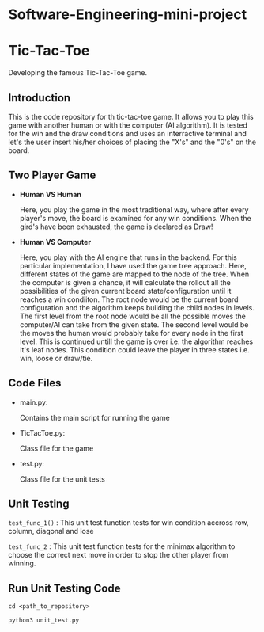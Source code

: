 # Software-Engineering-mini-project


# Tic-Tac-Toe

Developing the famous Tic-Tac-Toe game.

## Introduction

This is the code repository for th tic-tac-toe game. It allows you to play this game with another human or with the computer (AI algorithm). It is tested for the win and the draw conditions and uses an interractive terminal and let's the user insert his/her choices of placing the "X's" and the "0's" on the board. 


## Two Player Game

  * **Human VS Human**

    Here, you play the game in the most traditional way, where after every player's move, the board is examined for any win conditions. When the gird's have been exhausted, the game is declared as Draw!


  * **Human VS Computer**
  
    Here, you play with the AI engine that runs in the backend. For this particular implementation, I have used the game tree approach. Here, different states of the game are mapped to the node of the tree. When the computer is given a chance, it will calculate the rollout all the possibilities of the given current board state/configuration until it reaches a win condiiton. The root node would be the current board configuration and the algorithm keeps building the child nodes in levels. The first level from the root node would be all the possible moves the computer/AI can take from the given state. The second level would be the moves the human would probably take for every node in the first level. This is continued untill the game is over i.e. the algorithm reaches it's leaf nodes. This condition could leave the player in three states i.e. win, loose or draw/tie.  

    

## Code Files
   
  * main.py: 
    
    Contains the main script for running the game 
  
  * TicTacToe.py: 
  
    Class file for the game
  
   
  * test.py: 
  
    Class file for the unit tests
    
    

## Unit Testing

`test_func_1()` : This unit test function tests for win condition accross row, column, diagonal and lose

`test_func_2` : This unit test function tests for the minimax algorithm to choose the correct next move in order to stop the other player from winning. 

## Run Unit Testing Code 
   
`cd <path_to_repository>`

`python3 unit_test.py`




